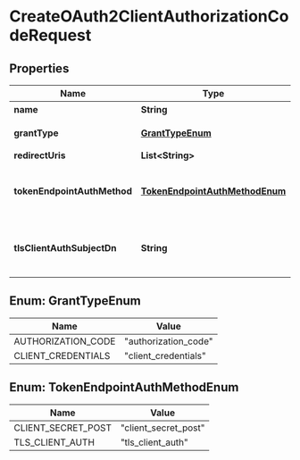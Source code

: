 

# CreateOAuth2ClientAuthorizationCodeRequest


## Properties

| Name | Type | Description | Notes |
|------------ | ------------- | ------------- | -------------|
|**name** | **String** | 名前 |  |
|**grantType** | [**GrantTypeEnum**](#GrantTypeEnum) | グラントタイプ |  |
|**redirectUris** | **List&lt;String&gt;** |  |  |
|**tokenEndpointAuthMethod** | [**TokenEndpointAuthMethodEnum**](#TokenEndpointAuthMethodEnum) | トークンエンドポイントの認証方式 |  |
|**tlsClientAuthSubjectDn** | **String** | TLSクライアント認証のサブジェクトDN |  [optional] |



## Enum: GrantTypeEnum

| Name | Value |
|---- | -----|
| AUTHORIZATION_CODE | &quot;authorization_code&quot; |
| CLIENT_CREDENTIALS | &quot;client_credentials&quot; |



## Enum: TokenEndpointAuthMethodEnum

| Name | Value |
|---- | -----|
| CLIENT_SECRET_POST | &quot;client_secret_post&quot; |
| TLS_CLIENT_AUTH | &quot;tls_client_auth&quot; |



